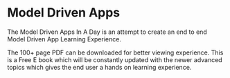 # Model Driven Apps

The Model Driven Apps In A Day is an attempt to create an end to end Model Driven App Learning Experience. 

The 100+ page PDF can be downloaded for better viewing experience. This is a Free E book which will be constantly updated with the newer advanced topics which gives the end user a hands on learning experience. 

